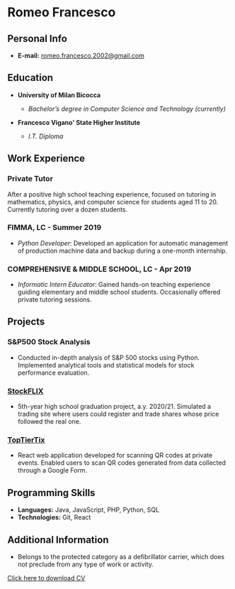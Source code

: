 # Romeo Francesco

## Personal Info

- **E-mail:** romeo.francesco.2002@gmail.com

## Education

- **University of Milan Bicocca**

  - _Bachelor’s degree in Computer Science and Technology (currently)_

- **Francesco Vigano' State Higher Institute**
  - _I.T. Diploma_

## Work Experience

### Private Tutor

After a positive high school teaching experience, focused on tutoring in mathematics, physics, and computer science for students aged 11 to 20. Currently tutoring over a dozen students.

### FIMMA, LC - Summer 2019

- _Python Developer_: Developed an application for automatic management of production machine data and backup during a one-month internship.

### COMPREHENSIVE & MIDDLE SCHOOL, LC - Apr 2019

- _Informatic Intern Educator_: Gained hands-on teaching experience guiding elementary and middle school students. Occasionally offered private tutoring sessions.

## Projects

### S&P500 Stock Analysis

- Conducted in-depth analysis of S&P 500 stocks using Python. Implemented analytical tools and statistical models for stock performance evaluation.

### [StockFLIX](https://github.com/FrancescoRomeo02/StockFLIX)

- 5th-year high school graduation project, a.y. 2020/21. Simulated a trading site where users could register and trade shares whose price followed the real one.

### [TopTierTix](https://github.com/FrancescoRomeo02/TopTierTix)

- React web application developed for scanning QR codes at private events. Enabled users to scan QR codes generated from data collected through a Google Form.

## Programming Skills

- **Languages:** Java, JavaScript, PHP, Python, SQL
- **Technologies:** Git, React

## Additional Information

- Belongs to the protected category as a defibrillator carrier, which does not preclude from any type of work or activity.

[Click here to download CV](../static/CV.pdf "download")

